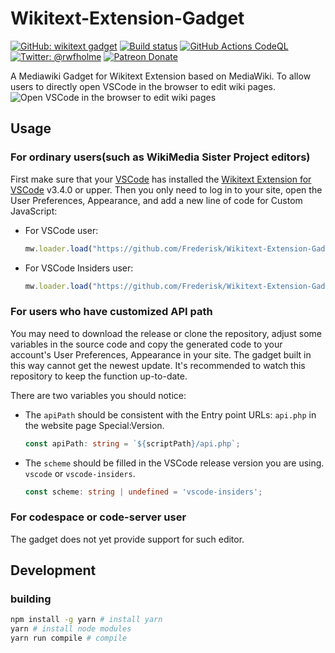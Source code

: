 # Wikitext-Extension-Gadget

[![GitHub: wikitext gadget](https://img.shields.io/badge/GitHub-wikitext_gadget-yellow)](https://github.com/Frederisk/Wikitext-Extension-Gadget)
[![Build status](https://ci.appveyor.com/api/projects/status/9p6v7x6pjxst743i?svg=true)](https://ci.appveyor.com/project/Frederisk/wikitext-extension-gadget)
[![GitHub Actions CodeQL](https://github.com/Frederisk/Wikitext-Extension-Gadget/actions/workflows/codeql-analysis.yml/badge.svg/)](https://github.com/Frederisk/Wikitext-Extension-Gadget/actions?query=workflow%3ACodeQL)
[![Twitter: @rwfholme](https://img.shields.io/badge/twitter-%40rwfholme-blue)](https://twitter.com/rwfholme)
[![Patreon Donate](https://img.shields.io/badge/donate-patreon-orange)](https://www.patreon.com/rwfholme)

A Mediawiki Gadget for Wikitext Extension based on MediaWiki. To allow users to directly open VSCode in the browser to edit wiki pages.
![Open VSCode in the browser to edit wiki pages](https://user-images.githubusercontent.com/29837738/127597149-5f44306a-a9ee-461a-8022-bd39f8ce3852.gif)

## Usage

### For ordinary users(such as WikiMedia Sister Project editors)

First make sure that your [VSCode](https://code.visualstudio.com/) has installed the [Wikitext Extension for VSCode](https://marketplace.visualstudio.com/items?itemName=RoweWilsonFrederiskHolme.wikitext) v3.4.0 or upper. Then you only need to log in to your site, open the User Preferences, Appearance, and add a new line of code for Custom JavaScript:

- For VSCode user:

    ```js
    mw.loader.load("https://github.com/Frederisk/Wikitext-Extension-Gadget/releases/latest/download/index-vscode.js");
    ```

- For VSCode Insiders user:

    ```js
    mw.loader.load("https://github.com/Frederisk/Wikitext-Extension-Gadget/releases/latest/download/index-vscode-insiders.js");
    ```

### For users who have customized API path

You may need to download the release or clone the repository, adjust some variables in the source code and copy the generated code to your account's User Preferences, Appearance in your site. The gadget built in this way cannot get the newest update. It's recommended to watch this repository to keep the function up-to-date.

There are two variables you should notice:

- The `apiPath` should be consistent with the Entry point URLs: `api.php` in the website page Special:Version.

    ```ts
    const apiPath: string = `${scriptPath}/api.php`;
    ```

- The `scheme` should be filled in the VSCode release version you are using. `vscode` or `vscode-insiders`.

    ```ts
    const scheme: string | undefined = 'vscode-insiders';
    ```

### For codespace or code-server user

The gadget does not yet provide support for such editor.

## Development

### building

```bash
npm install -g yarn # install yarn
yarn # install node modules
yarn run compile # compile
```
